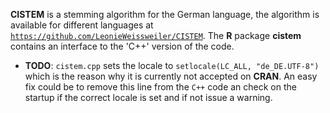 **CISTEM** is a stemming algorithm for the German language,
the algorithm is available for different languages at
[`https://github.com/LeonieWeissweiler/CISTEM`](https://github.com/LeonieWeissweiler/CISTEM). 
The **R** package **cistem** contains an interface to the 'C++' version of the code.

- **TODO**: `cistem.cpp` sets the locale to `setlocale(LC_ALL, "de_DE.UTF-8")` which is the reason why it is currently not accepted on **CRAN**. An easy fix could be to remove this line from the `C++` code an check on the startup if the correct locale is set and if not issue a warning.

